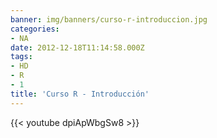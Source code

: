```yaml
---
banner: img/banners/curso-r-introduccion.jpg
categories:
- NA
date: 2012-12-18T11:14:58.000Z
tags:
- HD
- R
- 1
title: 'Curso R - Introducción'
---
```


 

{{< youtube dpiApWbgSw8 >}}
